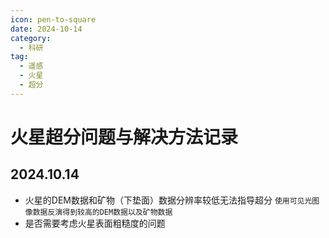 ```yaml
---
icon: pen-to-square
date: 2024-10-14
category:
  - 科研
tag:
  - 遥感
  - 火星
  - 超分
---
```


# 火星超分问题与解决方法记录

## 2024.10.14
- 火星的DEM数据和矿物（下垫面）数据分辨率较低无法指导超分
`使用可见光图像数据反演得到较高的DEM数据以及矿物数据`
- 是否需要考虑火星表面粗糙度的问题
